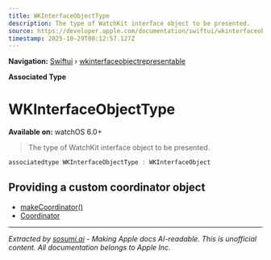 ```yaml
---
title: WKInterfaceObjectType
description: The type of WatchKit interface object to be presented.
source: https://developer.apple.com/documentation/swiftui/wkinterfaceobjectrepresentable/wkinterfaceobjecttype
timestamp: 2025-10-29T00:12:57.127Z
---
```


**Navigation:** [Swiftui](/documentation/swiftui) › [wkinterfaceobjectrepresentable](/documentation/swiftui/wkinterfaceobjectrepresentable)

**Associated Type**

# WKInterfaceObjectType

**Available on:** watchOS 6.0+

> The type of WatchKit interface object to be presented.

```swift
associatedtype WKInterfaceObjectType : WKInterfaceObject
```

## Providing a custom coordinator object

- [makeCoordinator()](/documentation/swiftui/wkinterfaceobjectrepresentable/makecoordinator())
- [Coordinator](/documentation/swiftui/wkinterfaceobjectrepresentable/coordinator)

---

*Extracted by [sosumi.ai](https://sosumi.ai) - Making Apple docs AI-readable.*
*This is unofficial content. All documentation belongs to Apple Inc.*

